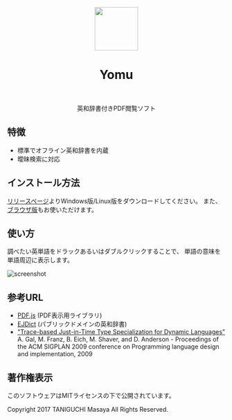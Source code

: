 <div align="center">
    <img src="https://ta2gch.github.io/yomu/build/icon.png" width="100">
    <h1>Yomu</h1>
    <p>英和辞書付きPDF閲覧ソフト</p>
</div>

## 特徴

- 標準でオフライン英和辞書を内蔵
- 曖昧検索に対応

## インストール方法

[リリースページ](https://github.com/ta2gch/yomu/releases)よりWindows版/Linux版をダウンロードしてください。
また、[ブラウザ版](https://ta2gch.github.io/yomu/src/web/viewer.html)もお使いただけます。

## 使い方

調べたい英単語をドラックあるいはダブルクリックすることで、
単語の意味を単語周辺に表示します。

![screenshot](https://ta2gch.github.io/yomu/screenshot/Screenshot.png)



## 参考URL

- [PDF.js](https://mozilla.github.io/pdf.js/) (PDF表示用ライブラリ)
- [EJDict](https://github.com/kujirahand/EJDict) (パブリックドメインの英和辞書)
- ["Trace-based Just-in-Time Type Specialization for Dynamic Languages"](http://www.stanford.edu/class/cs343/resources/tracemonkey.pdf) A. Gal, M. Franz, B. Eich, M. Shaver, and D. Anderson - Proceedings of the ACM SIGPLAN 2009 conference on Programming language design and implementation, 2009 
## 著作権表示

このソフトウェアはMITライセンスの下で公開されています。

Copyright 2017 TANIGUCHI Masaya All Rights Reserved.
